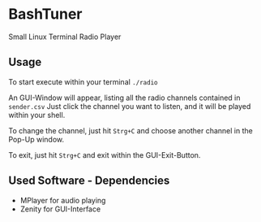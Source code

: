 # BashTuner
Small Linux Terminal Radio Player

## Usage
To start execute within your terminal `./radio`

An GUI-Window will appear, listing all the radio channels contained in `sender.csv`
Just click the channel you want to listen, and it will be played within your shell.

To change the channel, just hit `Strg+C` and choose another channel in the Pop-Up window.

To exit, just hit `Strg+C` and exit within the GUI-Exit-Button.


## Used Software - Dependencies
- MPlayer for audio playing
- Zenity for GUI-Interface
